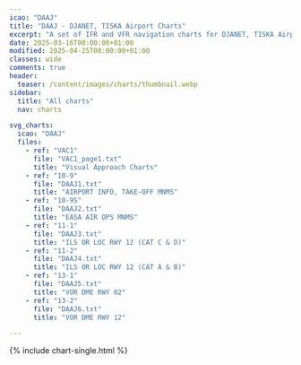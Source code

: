 ```yaml
---
icao: "DAAJ" 
title: "DAAJ - DJANET, TISKA Airport Charts"
excerpt: "A set of IFR and VFR navigation charts for DJANET, TISKA Airport"
date: 2025-03-16T00:00:00+01:00
modified: 2025-04-25T00:00:00+01:00
classes: wide
comments: true
header:
  teaser: /content/images/charts/thumbnail.webp
sidebar:
  title: "All charts"
  nav: charts

svg_charts:
  icao: "DAAJ"
  files:
    - ref: "VAC1"
      file: "VAC1_page1.txt"
      title: "Visual Approach Charts"
    - ref: "10-9"
      file: "DAAJ1.txt"
      title: "AIRPORT INFO, TAKE-OFF MNMS"
    - ref: "10-9S"
      file: "DAAJ2.txt"
      title: "EASA AIR OPS MNMS"
    - ref: "11-1"
      file: "DAAJ3.txt"
      title: "ILS OR LOC RWY 12 (CAT C & D)"
    - ref: "11-2"
      file: "DAAJ4.txt"
      title: "ILS OR LOC RWY 12 (CAT A & B)"
    - ref: "13-1"
      file: "DAAJ5.txt"
      title: "VOR DME RWY 02"
    - ref: "13-2"
      file: "DAAJ6.txt"
      title: "VOR DME RWY 12"

---
```


{% include chart-single.html %}
